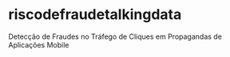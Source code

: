 # riscodefraudetalkingdata
Detecção de Fraudes no Tráfego de Cliques em Propagandas de Aplicações Mobile
